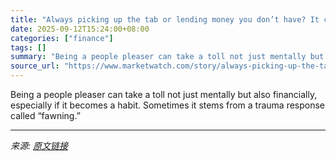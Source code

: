 ```yaml
---
title: "Always picking up the tab or lending money you don’t have? It could be ‘financial fawning’ — here’s how to stop."
date: 2025-09-12T15:24:00+08:00
categories: ["finance"]
tags: []
summary: "Being a people pleaser can take a toll not just mentally but also financially, especially if it becomes a habit. Sometimes it stems from a trauma response called “fawning.”"
source_url: "https://www.marketwatch.com/story/always-picking-up-the-tab-or-lending-money-you-dont-have-it-could-be-financial-fawning-heres-how-to-stop-642890b1?mod=mw_rss_topstories"
---
```


Being a people pleaser can take a toll not just mentally but also financially, especially if it becomes a habit. Sometimes it stems from a trauma response called “fawning.”

---

*来源: [原文链接](https://www.marketwatch.com/story/always-picking-up-the-tab-or-lending-money-you-dont-have-it-could-be-financial-fawning-heres-how-to-stop-642890b1?mod=mw_rss_topstories)*
